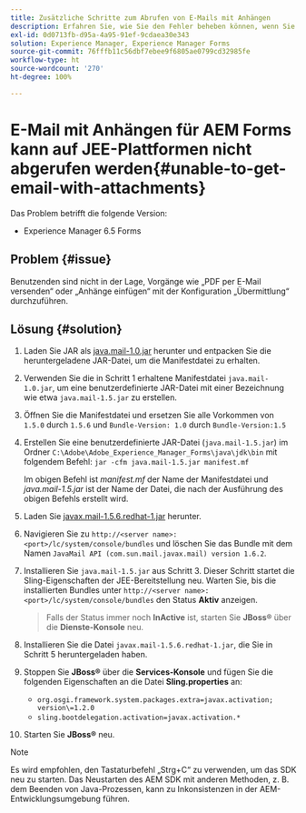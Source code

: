 ```yaml
---
title: Zusätzliche Schritte zum Abrufen von E-Mails mit Anhängen
description: Erfahren Sie, wie Sie den Fehler beheben können, wenn Sie keine E-Mail mit Anhängen für AEM Forms auf JEE-Plattformen abrufen können.
exl-id: 0d0713fb-d95a-4a95-91ef-9cdaea30e343
solution: Experience Manager, Experience Manager Forms
source-git-commit: 76fffb11c56dbf7ebee9f6805ae0799cd32985fe
workflow-type: ht
source-wordcount: '270'
ht-degree: 100%

---
```


# E-Mail mit Anhängen für AEM Forms kann auf JEE-Plattformen nicht abgerufen werden{#unable-to-get-email-with-attachments}

Das Problem betrifft die folgende Version:

* Experience Manager 6.5 Forms

## Problem {#issue}

Benutzenden sind nicht in der Lage, Vorgänge wie „PDF per E-Mail versenden“ oder „Anhänge einfügen“ mit der Konfiguration „Übermittlung“ durchzuführen.

## Lösung {#solution}

1. Laden Sie JAR als [java.mail-1.0.jar](/help/forms/using/java.mail-1.0.jar) herunter und entpacken Sie die heruntergeladene JAR-Datei, um die Manifestdatei zu erhalten.

1. Verwenden Sie die in Schritt 1 erhaltene Manifestdatei `java.mail-1.0.jar`, um eine benutzerdefinierte JAR-Datei mit einer Bezeichnung wie etwa `java.mail-1.5.jar` zu erstellen.

1. Öffnen Sie die Manifestdatei und ersetzen Sie alle Vorkommen von `1.5.0` durch `1.5.6` und `Bundle-Version: 1.0` durch `Bundle-Version:1.5`

1. Erstellen Sie eine benutzerdefinierte JAR-Datei (`java.mail-1.5.jar`) im Ordner `C:\Adobe\Adobe_Experience_Manager_Forms\java\jdk\bin` mit folgendem Befehl:
   `jar -cfm java.mail-1.5.jar manifest.mf`

   Im obigen Befehl ist *manifest.mf* der Name der Manifestdatei und *java.mail-1.5.jar* ist der Name der Datei, die nach der Ausführung des obigen Befehls erstellt wird.

1. Laden Sie [javax.mail-1.5.6.redhat-1.jar](https://mvnrepository.com/artifact/com.sun.mail/javax.mail/1.5.6.redhat-1) herunter.

1. Navigieren Sie zu `http://<server name>:<port>/lc/system/console/bundles` und löschen Sie das Bundle mit dem Namen `JavaMail API (com.sun.mail.javax.mail) version 1.6.2`.

1. Installieren Sie `java.mail-1.5.jar` aus Schritt 3. Dieser Schritt startet die Sling-Eigenschaften der JEE-Bereitstellung neu. Warten Sie, bis die installierten Bundles unter `http://<server name>:<port>/lc/system/console/bundles` den Status **Aktiv** anzeigen.

   >Falls der Status immer noch **InActive** ist, starten Sie **JBoss®** über die **Dienste-Konsole** neu.


1. Installieren Sie die Datei `javax.mail-1.5.6.redhat-1.jar`, die Sie in Schritt 5 heruntergeladen haben.

1. Stoppen Sie **JBoss®** über die **Services-Konsole** und fügen Sie die folgenden Eigenschaften an die Datei **Sling.properties** an:
   * `org.osgi.framework.system.packages.extra=javax.activation; version\=1.2.0`
   * `sling.bootdelegation.activation=javax.activation.*`

1. Starten Sie **JBoss®** neu.

>[!NOTE]
>
> Es wird empfohlen, den Tastaturbefehl „Strg+C“ zu verwenden, um das SDK neu zu starten. Das Neustarten des AEM SDK mit anderen Methoden, z. B. dem Beenden von Java-Prozessen, kann zu Inkonsistenzen in der AEM-Entwicklungsumgebung führen.
